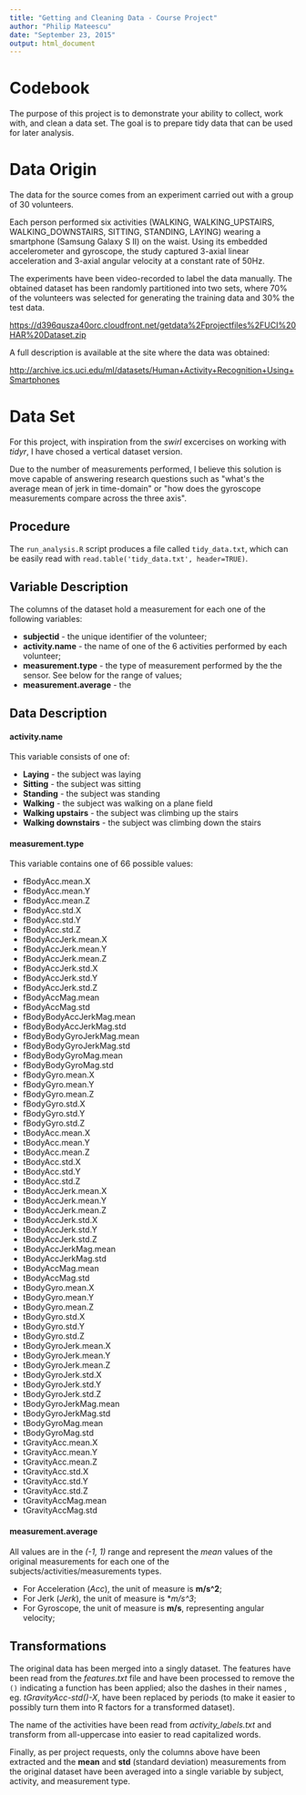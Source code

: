 ```yaml
---
title: "Getting and Cleaning Data - Course Project"
author: "Philip Mateescu"
date: "September 23, 2015"
output: html_document
---
```


# Codebook
The purpose of this project is to demonstrate your ability to collect, work with, and clean a data set.
The goal is to prepare tidy data that can be used for later analysis.

# Data Origin

The data for the source comes from an experiment carried out with a group of 30 volunteers.

Each person performed six activities (WALKING, WALKING_UPSTAIRS, WALKING_DOWNSTAIRS, SITTING, STANDING, LAYING) wearing a smartphone (Samsung Galaxy S II) on the waist. Using its embedded accelerometer and gyroscope, 
the study captured 3-axial linear acceleration and 3-axial angular velocity at a constant rate of 50Hz. 

The experiments have been video-recorded to label the data manually. The obtained dataset has been randomly partitioned into two sets, where 70% of the volunteers was selected for generating the training data and 30% the test data. 

https://d396qusza40orc.cloudfront.net/getdata%2Fprojectfiles%2FUCI%20HAR%20Dataset.zip 

 A full description is available at the site where the data was obtained: 

http://archive.ics.uci.edu/ml/datasets/Human+Activity+Recognition+Using+Smartphones 

# Data Set

For this project, with inspiration from the *swirl* excercises on working with *tidyr*, I have chosed a vertical dataset version. 

Due to the number of measurements performed, I believe this solution is move capable of answering 
research questions such as "what's the average mean of jerk in time-domain" 
or "how does the gyroscope measurements compare across the three axis".

## Procedure

The `run_analysis.R` script produces a file called `tidy_data.txt`, which can be easily 
read with `read.table('tidy_data.txt', header=TRUE)`.

## Variable Description

The columns of the dataset hold a measurement for each one of the following variables:

- **subjectid** - the unique identifier of the volunteer;
- **activity.name** - the name of one of the 6 activities performed by each volunteer;
- **measurement.type** - the type of measurement performed by the the sensor. See below for the range of values;
- **measurement.average** - the 

## Data Description

#### activity.name
This variable consists of one of:
- **Laying** - the subject was laying
- **Sitting** - the subject was sitting
- **Standing** - the subject was standing
- **Walking** - the subject was walking on a plane field
- **Walking upstairs** - the subject was climbing up the stairs
- **Walking downstairs** - the subject was  climbing down the stairs

#### measurement.type

This variable contains one of 66 possible values:
- fBodyAcc.mean.X
- fBodyAcc.mean.Y
- fBodyAcc.mean.Z
- fBodyAcc.std.X
- fBodyAcc.std.Y
- fBodyAcc.std.Z
- fBodyAccJerk.mean.X
- fBodyAccJerk.mean.Y
- fBodyAccJerk.mean.Z
- fBodyAccJerk.std.X
- fBodyAccJerk.std.Y
- fBodyAccJerk.std.Z
- fBodyAccMag.mean
- fBodyAccMag.std
- fBodyBodyAccJerkMag.mean
- fBodyBodyAccJerkMag.std
- fBodyBodyGyroJerkMag.mean
- fBodyBodyGyroJerkMag.std
- fBodyBodyGyroMag.mean
- fBodyBodyGyroMag.std
- fBodyGyro.mean.X
- fBodyGyro.mean.Y
- fBodyGyro.mean.Z
- fBodyGyro.std.X
- fBodyGyro.std.Y
- fBodyGyro.std.Z
- tBodyAcc.mean.X
- tBodyAcc.mean.Y
- tBodyAcc.mean.Z
- tBodyAcc.std.X
- tBodyAcc.std.Y
- tBodyAcc.std.Z
- tBodyAccJerk.mean.X
- tBodyAccJerk.mean.Y
- tBodyAccJerk.mean.Z
- tBodyAccJerk.std.X
- tBodyAccJerk.std.Y
- tBodyAccJerk.std.Z
- tBodyAccJerkMag.mean
- tBodyAccJerkMag.std
- tBodyAccMag.mean
- tBodyAccMag.std
- tBodyGyro.mean.X
- tBodyGyro.mean.Y
- tBodyGyro.mean.Z
- tBodyGyro.std.X
- tBodyGyro.std.Y
- tBodyGyro.std.Z
- tBodyGyroJerk.mean.X
- tBodyGyroJerk.mean.Y
- tBodyGyroJerk.mean.Z
- tBodyGyroJerk.std.X
- tBodyGyroJerk.std.Y
- tBodyGyroJerk.std.Z
- tBodyGyroJerkMag.mean
- tBodyGyroJerkMag.std
- tBodyGyroMag.mean
- tBodyGyroMag.std
- tGravityAcc.mean.X
- tGravityAcc.mean.Y
- tGravityAcc.mean.Z
- tGravityAcc.std.X
- tGravityAcc.std.Y
- tGravityAcc.std.Z
- tGravityAccMag.mean
- tGravityAccMag.std


#### measurement.average

All values are in the *(-1, 1)* range and represent the *mean* values of the 
original measurements for each one of the subjects/activities/measurements types.

- For Acceleration (*Acc*), the unit of measure is **m/s^2**;
- For Jerk (*Jerk*), the unit of measure is **m/s^3*;
- For Gyroscope, the unit of measure is **m/s**, representing angular velocity;


## Transformations

The original data has been merged into a singly dataset. 
The features have been read from the *features.txt* file and have been processed to remove 
the `()` indicating a function has been applied; also the dashes in their names
, eg. *tGravityAcc-std()-X*, have been replaced by periods
(to make it easier to possibly turn them into R factors for a transformed dataset).

The name of the activities have been read from *activity_labels.txt* and transform from
all-uppercase into easier to read capitalized words.

Finally, as per project requests, only the columns above have been extracted and the 
**mean** and **std** (standard deviation) measurements from the original dataset 
have been averaged into a single variable by subject, activity, and measurement type.


